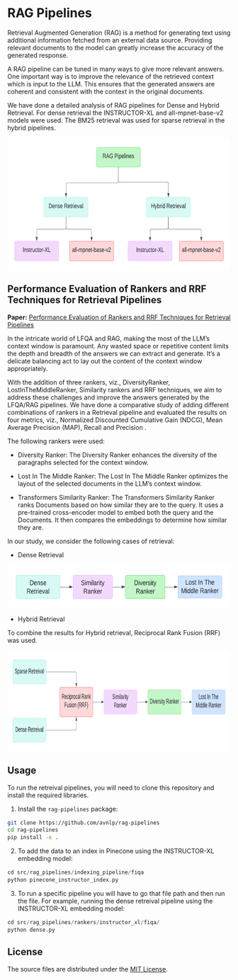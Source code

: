 # RAG Pipelines

Retrieval Augmented Generation (RAG) is a method for generating text using additional information fetched from an external data source. Providing relevant documents to the model can greatly increase the accuracy of the generated response.

A RAG pipeline can be tuned in many ways to give more relevant answers. One important way is to improve the relevance of the retrieved context which is input to the LLM. This ensures that the generated answers are coherent and consistent with the context in the original documents.

We have done a detailed analysis of RAG pipelines for Dense and Hybrid Retrieval. For dense retrieval the INSTRUCTOR-XL and all-mpnet-base-v2 models were used.
The BM25 retrieval was used for sparse retrieval in the hybrid pipelines.

<img src="plots/pipelines_taxonomy.png" alt="RAG Pipelines Taxonomy" align="middle" width="600" height="300">


## Performance Evaluation of Rankers and RRF Techniques for Retrieval Pipelines

**Paper:** [Performance Evaluation of Rankers and RRF Techniques for Retrieval Pipelines](https://github.com/avnlp/rag-pipelines/blob/main/paper/rankers_rrf.pdf)

In the intricate world of LFQA and RAG, making the most of the LLM’s context window is paramount. Any wasted space or repetitive content limits the depth and breadth of the answers we can extract and generate. It’s a delicate balancing act to lay out the content of the context window appropriately. 

With the addition of three rankers, viz., DiversityRanker, LostInTheMiddleRanker, Similarity rankers and RRF techniques, we aim to address these challenges and improve the answers generated by the LFQA/RAG pipelines. We have done a comparative study of adding different combinations of rankers in a Retrieval pipeline and evaluated the results on four metrics, viz., Normalized Discounted Cumulative Gain (NDCG), Mean Average Precision (MAP), Recall and Precision .

The following rankers were used:

- Diversity Ranker: The Diversity Ranker enhances the diversity of the paragraphs selected for the context window.

- Lost In The Middle Ranker: The Lost In The Middle Ranker optimizes the layout of the selected documents in the LLM’s context window.

- Transformers Similarity Ranker: The Transformers Similarity Ranker ranks Documents based on how similar they are to the query. It uses a pre-trained cross-encoder model to embed both the query and the Documents. It then compares the embeddings to determine how similar they are.

In our study, we consider the following cases of retrieval:

- Dense Retrieval

<img src="plots/rankers_dense_pipeline.png" alt="Dense Pipeline with Rankers" align="middle" width="550" height="100">


- Hybrid Retrieval

To combine the results for Hybrid retrieval, Reciprocal Rank Fusion (RRF) was used.

<img src="plots/rankers_hybrid_pipeline.png" alt="Hybrid Pipeline with Rankers" align="middle" width="820" height="230">


## Usage

To run the retreival pipelines, you will need to clone this repository and install the required libraries.


1. Install the `rag-pipelines` package:

```bash
git clone https://github.com/avnlp/rag-pipelines
cd rag-pipelines
pip install -e .
```

2. To add the data to an index in Pinecone using the INSTRUCTOR-XL embedding model:

```python 
cd src/rag_pipelines/indexing_pipeline/fiqa
python pinecone_instructor_index.py
```

3. To run a specific pipeline you will have to go that file path and then run the file.
For example, running the dense retreival pipeline using the INSTRUCTOR-XL embedding model:

```python 
cd src/rag_pipelines/rankers/instructor_xl/fiqa/
python dense.py
```

## License

The source files are distributed under the [MIT License](https://github.com/avnlp/rag-pipelines/blob/main/LICENSE).
